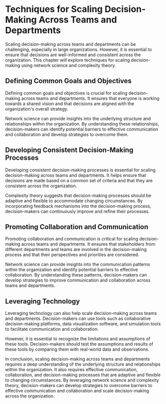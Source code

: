 Techniques for Scaling Decision-Making Across Teams and Departments
=======================================================================================================

Scaling decision-making across teams and departments can be challenging, especially in large organizations. However, it is essential to ensure that decisions are well-informed and consistent across the organization. This chapter will explore techniques for scaling decision-making using network science and complexity theory.

Defining Common Goals and Objectives
------------------------------------

Defining common goals and objectives is crucial for scaling decision-making across teams and departments. It ensures that everyone is working towards a shared vision and that decisions are aligned with the organization's overall strategy.

Network science can provide insights into the underlying structure and relationships within the organization. By understanding these relationships, decision-makers can identify potential barriers to effective communication and collaboration and develop strategies to overcome them.

Developing Consistent Decision-Making Processes
-----------------------------------------------

Developing consistent decision-making processes is essential for scaling decision-making across teams and departments. It helps ensure that decisions are made based on a common set of criteria and that they are consistent across the organization.

Complexity theory suggests that decision-making processes should be adaptive and flexible to accommodate changing circumstances. By incorporating feedback mechanisms into the decision-making process, decision-makers can continuously improve and refine their processes.

Promoting Collaboration and Communication
-----------------------------------------

Promoting collaboration and communication is critical for scaling decision-making across teams and departments. It ensures that stakeholders from different departments and teams are involved in the decision-making process and that their perspectives and priorities are considered.

Network science can provide insights into the communication patterns within the organization and identify potential barriers to effective collaboration. By understanding these patterns, decision-makers can develop strategies to improve communication and collaboration across teams and departments.

Leveraging Technology
---------------------

Leveraging technology can also help scale decision-making across teams and departments. Decision-makers can use tools such as collaborative decision-making platforms, data visualization software, and simulation tools to facilitate communication and collaboration.

However, it is essential to recognize the limitations and assumptions of these tools. Decision-makers should test the assumptions and results of these tools by comparing them with real-world data and observations.

In conclusion, scaling decision-making across teams and departments requires a deep understanding of the underlying structure and relationships within the organization. It also requires effective communication, collaboration, and decision-making processes that are adaptive and flexible to changing circumstances. By leveraging network science and complexity theory, decision-makers can develop strategies to overcome barriers to effective communication and collaboration and scale decision-making across the organization.
